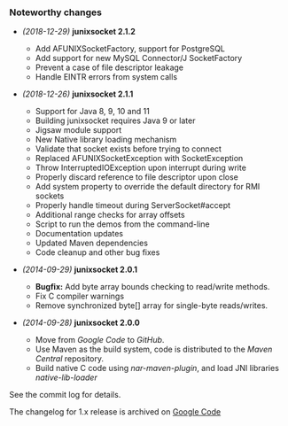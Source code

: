 ### Noteworthy changes

  * _(2018-12-29)_ **junixsocket 2.1.2**
    
    - Add AFUNIXSocketFactory, support for PostgreSQL
    - Add support for new MySQL Connector/J SocketFactory
    - Prevent a case of file descriptor leakage
    - Handle EINTR errors from system calls

  * _(2018-12-26)_ **junixsocket 2.1.1**
  
    - Support for Java 8, 9, 10 and 11
    - Building junixsocket requires Java 9 or later
    - Jigsaw module support
    - New Native library loading mechanism
    - Validate that socket exists before trying to connect
    - Replaced AFUNIXSocketException with SocketException
    - Throw InterruptedIOException upon interrupt during write
    - Properly discard reference to file descriptor upon close
    - Add system property to override the default directory for RMI sockets
    - Properly handle timeout during ServerSocket#accept
    - Additional range checks for array offsets
    - Script to run the demos from the command-line
    - Documentation updates
    - Updated Maven dependencies
    - Code cleanup and other bug fixes


  * _(2014-09-29)_ **junixsocket 2.0.1**

    - **Bugfix:** Add byte array bounds checking to read/write methods.
    - Fix C compiler warnings
    - Remove synchronized byte[] array for single-byte reads/writes.



  * _(2014-09-28)_ **junixsocket 2.0.0**
  
    - Move from *Google Code* to *GitHub*.
    - Use Maven as the build system, code is distributed to the *Maven Central* repository.
    - Build native C code using *nar-maven-plugin*, and load JNI libraries *native-lib-loader*


See the commit log for details.

The changelog for 1.x release is archived on [Google Code](https://code.google.com/archive/p/junixsocket/) 
